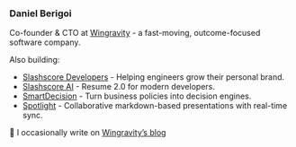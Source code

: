 ### Daniel Berigoi

Co-founder & CTO at [Wingravity](https://www.wingravity.com) - a fast-moving, outcome-focused software company.

Also building:

- [Slashscore Developers](https://www.slashscore.com) - Helping engineers grow their personal brand.
- [Slashscore AI](https://www.slashscore.ai) - Resume 2.0 for modern developers.
- [SmartDecision](https://www.smartdecision.io) - Turn business policies into decision engines.
- [Spotlight](https://spotlight.wingravity.com) - Collaborative markdown-based presentations with real-time sync.

📝 I occasionally write on [Wingravity’s blog](https://www.wingravity.com/blog/author/daniel)
